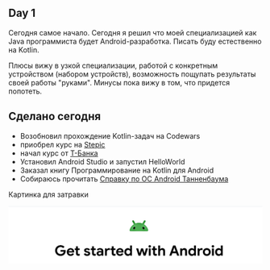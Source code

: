 Day 1
---

Сегодня самое начало. Сегодня я решил что моей специализацией как Java программиста будет Android-разработка. Писать буду естественно на Kotlin.

Плюсы вижу в узкой специализации, работой с конкретным устройством (набором устройств), возможность пощупать результаты своей работы "руками". 
Минусы пока вижу в том, что придется попотеть.

## Сделано сегодня
- Возобновил прохождение Kotlin-задач на Codewars
- приобрел курс на [Stepic](https://stepik.org/course/121507/)
- начал курс от [Т-Банка](https://edu.tinkoff.ru/my-activities/courses/stream/8d1be0a8-3ee2-4e0e-afcc-7c0b85dc2beb/program)
- Установил Android Studio и запустил HelloWorld
- Заказал книгу Программирование на Kotlin для Android
- Собираюсь прочитать [Справку по ОС Android Танненбаума](android.pdf)

Картинка для затравки

![Get Started!](../img/begin.png)
